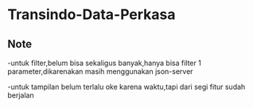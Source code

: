 # Transindo-Data-Perkasa

## Note

-untuk filter,belum bisa sekaligus banyak,hanya bisa filter 1 parameter,dikarenakan masih menggunakan json-server

-untuk tampilan belum terlalu oke karena waktu,tapi dari segi fitur sudah berjalan
